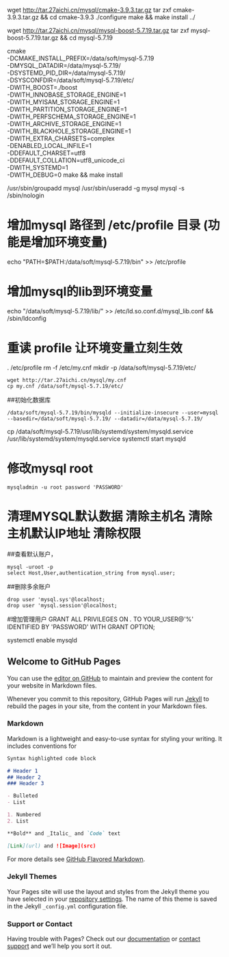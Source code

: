 wget http://tar.27aichi.cn/mysql/cmake-3.9.3.tar.gz
tar zxf cmake-3.9.3.tar.gz && cd cmake-3.9.3
./configure
make && make install
../
 
wget http://tar.27aichi.cn/mysql/mysql-boost-5.7.19.tar.gz
tar zxf mysql-boost-5.7.19.tar.gz && cd mysql-5.7.19
 
cmake \
-DCMAKE_INSTALL_PREFIX=/data/soft/mysql-5.7.19 \
-DMYSQL_DATADIR=/data/mysql-5.7.19/ \
-DSYSTEMD_PID_DIR=/data/mysql-5.7.19/ \
-DSYSCONFDIR=/data/soft/mysql-5.7.19/etc/ \
-DWITH_BOOST=./boost \
-DWITH_INNOBASE_STORAGE_ENGINE=1 \
-DWITH_MYISAM_STORAGE_ENGINE=1 \
-DWITH_PARTITION_STORAGE_ENGINE=1 \
-DWITH_PERFSCHEMA_STORAGE_ENGINE=1 \
-DWITH_ARCHIVE_STORAGE_ENGINE=1 \
-DWITH_BLACKHOLE_STORAGE_ENGINE=1 \
-DWITH_EXTRA_CHARSETS=complex \
-DENABLED_LOCAL_INFILE=1 \
-DDEFAULT_CHARSET=utf8 \
-DDEFAULT_COLLATION=utf8_unicode_ci \
-DWITH_SYSTEMD=1 \
-DWITH_DEBUG=0
make && make install
 
/usr/sbin/groupadd mysql
/usr/sbin/useradd -g mysql mysql -s /sbin/nologin
 
# 增加mysql 路径到 /etc/profile 目录 (功能是增加环境变量)
echo "PATH=\$PATH:/data/soft/mysql-5.7.19/bin" >> /etc/profile
 
# 增加mysql的lib到环境变量
echo "/data/soft/mysql-5.7.19/lib/" >>  /etc/ld.so.conf.d/mysql_lib.conf && /sbin/ldconfig
 
# 重读 profile 让环境变量立刻生效
. /etc/profile
rm -f /etc/my.cnf
mkdir -p /data/soft/mysql-5.7.19/etc/
 
``` 
wget http://tar.27aichi.cn/mysql/my.cnf
cp my.cnf /data/soft/mysql-5.7.19/etc/
````
##初始化数据库
```
/data/soft/mysql-5.7.19/bin/mysqld --initialize-insecure --user=mysql --basedir=/data/soft/mysql-5.7.19/ --datadir=/data/mysql-5.7.19/
 ```
cp /data/soft/mysql-5.7.19/usr/lib/systemd/system/mysqld.service /usr/lib/systemd/system/mysqld.service
systemctl start mysqld
 
# 修改mysql root
```
mysqladmin -u root password 'PASSWORD'
 ```
# 清理MYSQL默认数据 清除主机名 清除主机默认IP地址 清除权限
 
 
##查看默认账户，
```
mysql -uroot -p
select Host,User,authentication_string from mysql.user;
```
 
##删除多余账户
```
drop user 'mysql.sys'@localhost;
drop user 'mysql.session'@localhost;
 ```
#增加管理用户
GRANT ALL PRIVILEGES ON *.* TO YOUR_USER@'%' IDENTIFIED BY 'PASSWORD' WITH GRANT OPTION;
 
 
systemctl enable mysqld





## Welcome to GitHub Pages

You can use the [editor on GitHub](https://github.com/lu-mm/mysql/edit/master/README.md) to maintain and preview the content for your website in Markdown files.

Whenever you commit to this repository, GitHub Pages will run [Jekyll](https://jekyllrb.com/) to rebuild the pages in your site, from the content in your Markdown files.

### Markdown

Markdown is a lightweight and easy-to-use syntax for styling your writing. It includes conventions for

```markdown
Syntax highlighted code block

# Header 1
## Header 2
### Header 3

- Bulleted
- List

1. Numbered
2. List

**Bold** and _Italic_ and `Code` text

[Link](url) and ![Image](src)
```

For more details see [GitHub Flavored Markdown](https://guides.github.com/features/mastering-markdown/).

### Jekyll Themes

Your Pages site will use the layout and styles from the Jekyll theme you have selected in your [repository settings](https://github.com/lu-mm/mysql/settings). The name of this theme is saved in the Jekyll `_config.yml` configuration file.

### Support or Contact

Having trouble with Pages? Check out our [documentation](https://help.github.com/categories/github-pages-basics/) or [contact support](https://github.com/contact) and we’ll help you sort it out.
